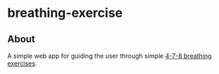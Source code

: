 # breathing-exercise

## About

A simple web app for guiding the user through simple [4-7-8 breathing exercises](https://www.webmd.com/balance/what-to-know-4-7-8-breathing).
